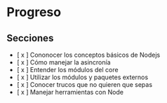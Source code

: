 # Progreso

## Secciones
- [ x ] Cononocer los conceptos básicos de Nodejs
- [ x ] Cómo manejar la asincronía
- [ x ] Entender los módulos del core
- [ x ] Utilizar los módulos y paquetes externos
- [ x ] Conocer trucos que no quieren que sepas
- [ x ] Manejar herramientas con Node